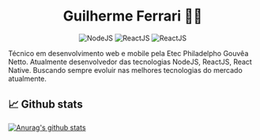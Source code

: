 <h1 align="center">
	Guilherme Ferrari 👨‍💻
</h1>

<p align="center">
 <img alt="NodeJS" src="https://img.shields.io/badge/-NodeJS-brightgreen">
 <img alt="ReactJS" src="https://img.shields.io/badge/-ReactJS-blue">
 <img alt="ReactJS" src="https://img.shields.io/badge/-React%20Native-blueviolet">
</p>

<p>Técnico em desenvolvimento web e mobile pela Etec Philadelpho Gouvêa Netto.
Atualmente desenvolvedor das tecnologias NodeJS, ReactJS, React Native. Buscando sempre evoluir nas melhores tecnologias do mercado atualmente. </p>

## 📈 Github stats
[![Anurag's github stats](https://github-readme-stats.vercel.app/api?username=guiferrari&show_icons=true&theme=radical)](https://www.linkedin.com/in/gui-ferrari/)


<!--
**GuiFerrari/GuiFerrari** is a ✨ _special_ ✨ repository because its `README.md` (this file) appears on your GitHub profile.

Here are some ideas to get you started:

- 🔭 I’m currently working on ...
- 🌱 I’m currently learning ...
- 👯 I’m looking to collaborate on ...
- 🤔 I’m looking for help with ...
- 💬 Ask me about ...
- 📫 How to reach me: ...
- 😄 Pronouns: ...
- ⚡ Fun fact: ...
-->
